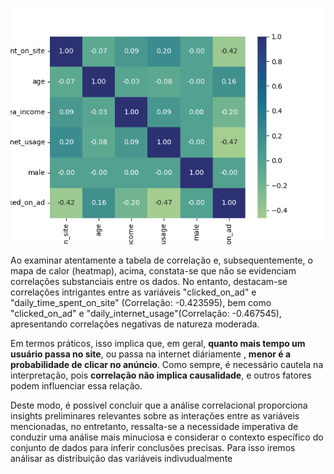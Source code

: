 ![heatmap_correlacoes](../5_Imagens/heatmap_correlacoes.png)

Ao examinar atentamente a tabela de correlação e, subsequentemente, o mapa de calor (heatmap), acima, constata-se que não se evidenciam correlações substanciais entre os dados. No entanto, destacam-se correlações intrigantes entre as variáveis "clicked_on_ad" e "daily_time_spent_on_site" (Correlação: -0.423595), bem como "clicked_on_ad" e "daily_internet_usage"(Correlação: -0.467545), apresentando correlações negativas de natureza moderada.

Em termos práticos, isso implica que, em geral, **quanto mais tempo um usuário passa no site**, ou passa na internet diáriamente , **menor é a probabilidade de clicar no anúncio**. Como sempre, é necessário cautela na interpretação, pois **correlação não implica causalidade**, e outros fatores podem influenciar essa relação.

Deste modo, é possivel concluir que a análise correlacional proporciona insights preliminares relevantes sobre as interações entre as variáveis mencionadas, no entretanto, ressalta-se a necessidade imperativa de conduzir uma análise mais minuciosa e considerar o contexto específico do conjunto de dados para inferir conclusões precisas. Para isso iremos análisar as distribuição das variáveis indivudualmente